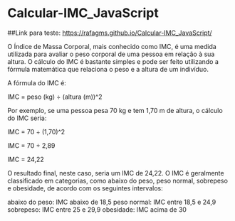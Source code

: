 # Calcular-IMC_JavaScript 
##Link para teste: https://rafagms.github.io/Calcular-IMC_JavaScript/

O Índice de Massa Corporal, mais conhecido como IMC, é uma medida utilizada para avaliar o peso corporal de uma pessoa em relação à sua altura. O cálculo do IMC é bastante simples e pode ser feito utilizando a fórmula matemática que relaciona o peso e a altura de um indivíduo.

A fórmula do IMC é:

IMC = peso (kg) ÷ (altura (m))^2

Por exemplo, se uma pessoa pesa 70 kg e tem 1,70 m de altura, o cálculo do IMC seria:

IMC = 70 ÷ (1,70)^2

IMC = 70 ÷ 2,89

IMC = 24,22

O resultado final, neste caso, seria um IMC de 24,22. O IMC é geralmente classificado em categorias, como abaixo do peso, peso normal, sobrepeso e obesidade, de acordo com os seguintes intervalos:

abaixo do peso: IMC abaixo de 18,5
peso normal: IMC entre 18,5 e 24,9
sobrepeso: IMC entre 25 e 29,9
obesidade: IMC acima de 30
